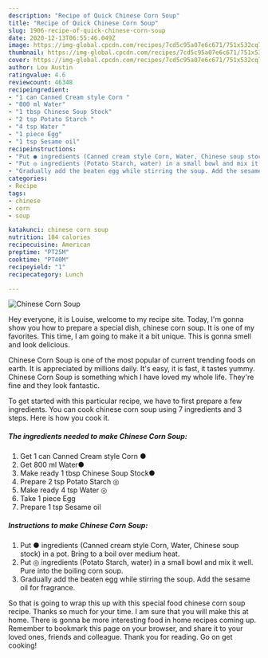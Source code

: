 ```yaml
---
description: "Recipe of Quick Chinese Corn Soup"
title: "Recipe of Quick Chinese Corn Soup"
slug: 1906-recipe-of-quick-chinese-corn-soup
date: 2020-12-13T06:55:46.049Z
image: https://img-global.cpcdn.com/recipes/7cd5c95a07e6c671/751x532cq70/chinese-corn-soup-recipe-main-photo.jpg
thumbnail: https://img-global.cpcdn.com/recipes/7cd5c95a07e6c671/751x532cq70/chinese-corn-soup-recipe-main-photo.jpg
cover: https://img-global.cpcdn.com/recipes/7cd5c95a07e6c671/751x532cq70/chinese-corn-soup-recipe-main-photo.jpg
author: Lou Austin
ratingvalue: 4.6
reviewcount: 46348
recipeingredient:
- "1 can Canned Cream style Corn "
- "800 ml Water"
- "1 tbsp Chinese Soup Stock"
- "2 tsp Potato Starch "
- "4 tsp Water "
- "1 piece Egg"
- "1 tsp Sesame oil"
recipeinstructions:
- "Put ● ingredients (Canned cream style Corn, Water, Chinese soup stock) in a pot. Bring to a boil over medium heat."
- "Put ◎ ingredients (Potato Starch, water) in a small bowl and mix it well. Pure into the boiling corn soup."
- "Gradually add the beaten egg while stirring the soup. Add the sesame oil for fragrance."
categories:
- Recipe
tags:
- chinese
- corn
- soup

katakunci: chinese corn soup 
nutrition: 184 calories
recipecuisine: American
preptime: "PT25M"
cooktime: "PT40M"
recipeyield: "1"
recipecategory: Lunch

---
```



![Chinese Corn Soup](https://img-global.cpcdn.com/recipes/7cd5c95a07e6c671/751x532cq70/chinese-corn-soup-recipe-main-photo.jpg)

Hey everyone, it is Louise, welcome to my recipe site. Today, I'm gonna show you how to prepare a special dish, chinese corn soup. It is one of my favorites. This time, I am going to make it a bit unique. This is gonna smell and look delicious.



Chinese Corn Soup is one of the most popular of current trending foods on earth. It is appreciated by millions daily. It's easy, it is fast, it tastes yummy. Chinese Corn Soup is something which I have loved my whole life. They're fine and they look fantastic.


To get started with this particular recipe, we have to first prepare a few ingredients. You can cook chinese corn soup using 7 ingredients and 3 steps. Here is how you cook it.

<!--inarticleads1-->

##### The ingredients needed to make Chinese Corn Soup:

1. Get 1 can Canned Cream style Corn ●
1. Get 800 ml Water●
1. Make ready 1 tbsp Chinese Soup Stock●
1. Prepare 2 tsp Potato Starch ◎
1. Make ready 4 tsp Water ◎
1. Take 1 piece Egg
1. Prepare 1 tsp Sesame oil




<!--inarticleads2-->

##### Instructions to make Chinese Corn Soup:

1. Put ● ingredients (Canned cream style Corn, Water, Chinese soup stock) in a pot. Bring to a boil over medium heat.
1. Put ◎ ingredients (Potato Starch, water) in a small bowl and mix it well. Pure into the boiling corn soup.
1. Gradually add the beaten egg while stirring the soup. Add the sesame oil for fragrance.




So that is going to wrap this up with this special food chinese corn soup recipe. Thanks so much for your time. I am sure that you will make this at home. There is gonna be more interesting food in home recipes coming up. Remember to bookmark this page on your browser, and share it to your loved ones, friends and colleague. Thank you for reading. Go on get cooking!
